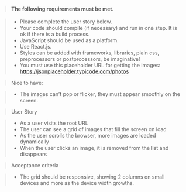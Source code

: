 > #### The following requirements must be met.

> - Please complete the user story below.
> - Your code should compile (if necessary) and run in one step. It is ok if there is a build process.
> - JavaScript should be used as a platform.
> - Use React.js.
> - Styles can be added with frameworks, libraries, plain css, preprocessors or postprocessors, be imaginative!
> - You must use this placeholder URL for getting the images: https://jsonplaceholder.typicode.com/photos

> Nice to have:

> - The images can’t pop or flicker, they must appear smoothly on the screen.

> User Story

> - As a user visits the root URL
> - The user can see a grid of images that fill the screen on load
> - As the user scrolls the browser, more images are loaded dynamically
> - When the user clicks an image, it is removed from the list and disappears

> Acceptance criteria

> - The grid should be responsive, showing 2 columns on small devices and more as the device width growths.
